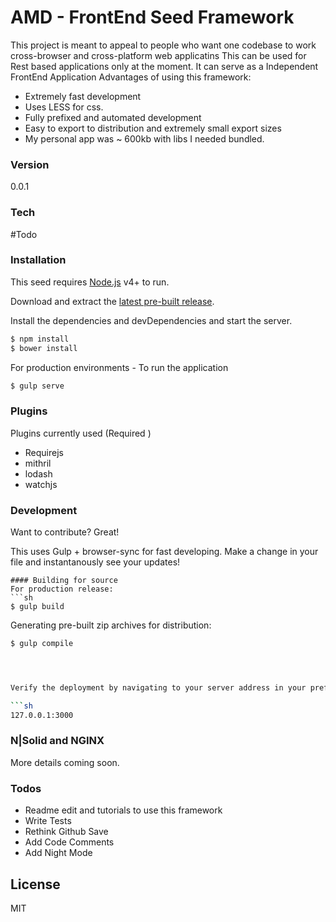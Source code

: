 # AMD - FrontEnd Seed Framework

This project is meant to appeal to people who want one codebase to work cross-browser and cross-platform web applicatins
This can be used for Rest based applications only at the moment. It can serve as a Independent FrontEnd Application
Advantages of using this framework:
  - Extremely fast development
  - Uses LESS for css.
  - Fully prefixed and automated development
  - Easy to export to distribution and extremely small export sizes
  - My personal app was ~ 600kb with libs I needed bundled.


### Version
0.0.1

### Tech
#Todo


### Installation

This seed requires [Node.js](https://nodejs.org/) v4+ to run.

Download and extract the [latest pre-built release](https://github.com/M94antony/AMD-Front-End-Seed).

Install the dependencies and devDependencies and start the server.

```sh
$ npm install
$ bower install
```

For production environments - To run the application

```sh
$ gulp serve
```

### Plugins

Plugins currently used (Required )

* Requirejs
* mithril
* lodash
* watchjs

### Development

Want to contribute? Great!

This  uses Gulp + browser-sync for fast developing.
Make a change in your file and instantanously see your updates!

```
#### Building for source
For production release:
```sh
$ gulp build
```
Generating pre-built zip archives for distribution:
```sh
$ gulp compile




Verify the deployment by navigating to your server address in your preferred browser.

```sh
127.0.0.1:3000
```


### N|Solid and NGINX

More details coming soon.


### Todos
 - Readme edit and tutorials to use this framework
 - Write Tests
 - Rethink Github Save
 - Add Code Comments
 - Add Night Mode

License
----

MIT

